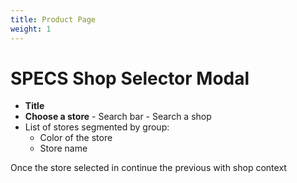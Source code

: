 ```yaml
---
title: Product Page
weight: 1
---
```

# SPECS Shop Selector Modal

- **Title**
- **Choose a store** - Search bar - Search a shop
- List of stores segmented by group:
    - Color of the store
    - Store name

Once the store selected in continue the previous with shop context

